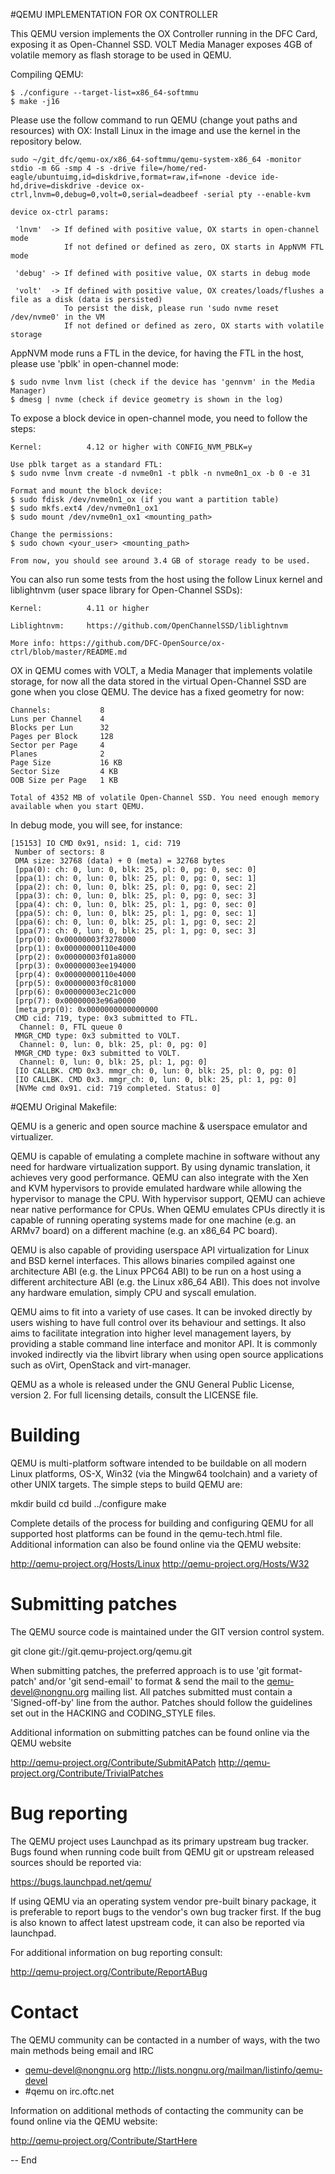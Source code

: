 #QEMU IMPLEMENTATION FOR OX CONTROLLER

This QEMU version implements the OX Controller running in the DFC Card, exposing it as Open-Channel SSD. VOLT Media Manager exposes 4GB of volatile memory as flash storage to be used in QEMU.

Compiling QEMU:

```
$ ./configure --target-list=x86_64-softmmu
$ make -j16
```

Please use the follow command to run QEMU (change yout paths and resources) with OX:
Install Linux in the image and use the kernel in the repository below.

```
sudo ~/git_dfc/qemu-ox/x86_64-softmmu/qemu-system-x86_64 -monitor stdio -m 6G -smp 4 -s -drive file=/home/red-eagle/ubuntuimg,id=diskdrive,format=raw,if=none -device ide-hd,drive=diskdrive -device ox-ctrl,lnvm=0,debug=0,volt=0,serial=deadbeef -serial pty --enable-kvm

device ox-ctrl params:

 'lnvm'  -> If defined with positive value, OX starts in open-channel mode
            If not defined or defined as zero, OX starts in AppNVM FTL mode
 
 'debug' -> If defined with positive value, OX starts in debug mode

 'volt'  -> If defined with positive value, OX creates/loads/flushes a file as a disk (data is persisted)
            To persist the disk, please run 'sudo nvme reset /dev/nvme0' in the VM
            If not defined or defined as zero, OX starts with volatile storage
```
AppNVM mode runs a FTL in the device, for having the FTL in the host, please use 'pblk' in open-channel mode:
```
$ sudo nvme lnvm list (check if the device has 'gennvm' in the Media Manager)
$ dmesg | nvme (check if device geometry is shown in the log)
```
To expose a block device in open-channel mode, you need to follow the steps:
```
Kernel:          4.12 or higher with CONFIG_NVM_PBLK=y

Use pblk target as a standard FTL:
$ sudo nvme lnvm create -d nvme0n1 -t pblk -n nvme0n1_ox -b 0 -e 31

Format and mount the block device:
$ sudo fdisk /dev/nvme0n1_ox (if you want a partition table)
$ sudo mkfs.ext4 /dev/nvme0n1_ox1
$ sudo mount /dev/nvme0n1_ox1 <mounting_path>

Change the permissions:
$ sudo chown <your_user> <mounting_path>

From now, you should see around 3.4 GB of storage ready to be used.
```
You can also run some tests from the host using the follow Linux kernel and liblightnvm (user space library for Open-Channel SSDs):
```
Kernel:          4.11 or higher

Liblightnvm:     https://github.com/OpenChannelSSD/liblightnvm

More info: https://github.com/DFC-OpenSource/ox-ctrl/blob/master/README.md
```

OX in QEMU comes with VOLT, a Media Manager that implements volatile storage, for now all the data stored in the virtual Open-Channel SSD are gone when you close QEMU. The device has a fixed geometry for now:

```
Channels:           8
Luns per Channel    4
Blocks per Lun      32
Pages per Block     128
Sector per Page     4
Planes              2
Page Size           16 KB
Sector Size         4 KB
OOB Size per Page   1 KB

Total of 4352 MB of volatile Open-Channel SSD. You need enough memory available when you start QEMU.
```

In debug mode, you will see, for instance:

```
[15153] IO CMD 0x91, nsid: 1, cid: 719
 Number of sectors: 8
 DMA size: 32768 (data) + 0 (meta) = 32768 bytes
 [ppa(0): ch: 0, lun: 0, blk: 25, pl: 0, pg: 0, sec: 0]
 [ppa(1): ch: 0, lun: 0, blk: 25, pl: 0, pg: 0, sec: 1]
 [ppa(2): ch: 0, lun: 0, blk: 25, pl: 0, pg: 0, sec: 2]
 [ppa(3): ch: 0, lun: 0, blk: 25, pl: 0, pg: 0, sec: 3]
 [ppa(4): ch: 0, lun: 0, blk: 25, pl: 1, pg: 0, sec: 0]
 [ppa(5): ch: 0, lun: 0, blk: 25, pl: 1, pg: 0, sec: 1]
 [ppa(6): ch: 0, lun: 0, blk: 25, pl: 1, pg: 0, sec: 2]
 [ppa(7): ch: 0, lun: 0, blk: 25, pl: 1, pg: 0, sec: 3]
 [prp(0): 0x00000003f3278000
 [prp(1): 0x00000000110e4000
 [prp(2): 0x00000003f01a8000
 [prp(3): 0x00000003ee194000
 [prp(4): 0x00000000110e4000
 [prp(5): 0x00000003f0c81000
 [prp(6): 0x00000003ec21c000
 [prp(7): 0x00000003e96a0000
 [meta_prp(0): 0x0000000000000000
 CMD cid: 719, type: 0x3 submitted to FTL. 
  Channel: 0, FTL queue 0
 MMGR_CMD type: 0x3 submitted to VOLT.
  Channel: 0, lun: 0, blk: 25, pl: 0, pg: 0]
 MMGR_CMD type: 0x3 submitted to VOLT.
  Channel: 0, lun: 0, blk: 25, pl: 1, pg: 0]
 [IO CALLBK. CMD 0x3. mmgr_ch: 0, lun: 0, blk: 25, pl: 0, pg: 0]
 [IO CALLBK. CMD 0x3. mmgr_ch: 0, lun: 0, blk: 25, pl: 1, pg: 0]
 [NVMe cmd 0x91. cid: 719 completed. Status: 0]
```

#QEMU Original Makefile:

QEMU is a generic and open source machine & userspace emulator and
virtualizer.

QEMU is capable of emulating a complete machine in software without any
need for hardware virtualization support. By using dynamic translation,
it achieves very good performance. QEMU can also integrate with the Xen
and KVM hypervisors to provide emulated hardware while allowing the
hypervisor to manage the CPU. With hypervisor support, QEMU can achieve
near native performance for CPUs. When QEMU emulates CPUs directly it is
capable of running operating systems made for one machine (e.g. an ARMv7
board) on a different machine (e.g. an x86_64 PC board).

QEMU is also capable of providing userspace API virtualization for Linux
and BSD kernel interfaces. This allows binaries compiled against one
architecture ABI (e.g. the Linux PPC64 ABI) to be run on a host using a
different architecture ABI (e.g. the Linux x86_64 ABI). This does not
involve any hardware emulation, simply CPU and syscall emulation.

QEMU aims to fit into a variety of use cases. It can be invoked directly
by users wishing to have full control over its behaviour and settings.
It also aims to facilitate integration into higher level management
layers, by providing a stable command line interface and monitor API.
It is commonly invoked indirectly via the libvirt library when using
open source applications such as oVirt, OpenStack and virt-manager.

QEMU as a whole is released under the GNU General Public License,
version 2. For full licensing details, consult the LICENSE file.


Building
========

QEMU is multi-platform software intended to be buildable on all modern
Linux platforms, OS-X, Win32 (via the Mingw64 toolchain) and a variety
of other UNIX targets. The simple steps to build QEMU are:

  mkdir build
  cd build
  ../configure
  make

Complete details of the process for building and configuring QEMU for
all supported host platforms can be found in the qemu-tech.html file.
Additional information can also be found online via the QEMU website:

  http://qemu-project.org/Hosts/Linux
  http://qemu-project.org/Hosts/W32


Submitting patches
==================

The QEMU source code is maintained under the GIT version control system.

   git clone git://git.qemu-project.org/qemu.git

When submitting patches, the preferred approach is to use 'git
format-patch' and/or 'git send-email' to format & send the mail to the
qemu-devel@nongnu.org mailing list. All patches submitted must contain
a 'Signed-off-by' line from the author. Patches should follow the
guidelines set out in the HACKING and CODING_STYLE files.

Additional information on submitting patches can be found online via
the QEMU website

  http://qemu-project.org/Contribute/SubmitAPatch
  http://qemu-project.org/Contribute/TrivialPatches


Bug reporting
=============

The QEMU project uses Launchpad as its primary upstream bug tracker. Bugs
found when running code built from QEMU git or upstream released sources
should be reported via:

  https://bugs.launchpad.net/qemu/

If using QEMU via an operating system vendor pre-built binary package, it
is preferable to report bugs to the vendor's own bug tracker first. If
the bug is also known to affect latest upstream code, it can also be
reported via launchpad.

For additional information on bug reporting consult:

  http://qemu-project.org/Contribute/ReportABug


Contact
=======

The QEMU community can be contacted in a number of ways, with the two
main methods being email and IRC

 - qemu-devel@nongnu.org
   http://lists.nongnu.org/mailman/listinfo/qemu-devel
 - #qemu on irc.oftc.net

Information on additional methods of contacting the community can be
found online via the QEMU website:

  http://qemu-project.org/Contribute/StartHere

-- End

